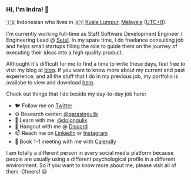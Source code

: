 ### Hi, I'm Indra! 👋

🇮🇩 Indonesian who lives in 🇲🇾 [Kuala Lumpur](https://www.dbkl.gov.my), [Malaysia](https://www.malaysia.gov.my) ([UTC+8](https://www.timeanddate.com/worldclock/malaysia/kuala-lumpur)).

I'm currently working full-time as Staff Software Development Engineer / Engineering Lead @ [Setel](http://setel.com/). In my spare time, I do freelance consulting job and helps small startups filling the role to guide them on the journey of executing their ideas into a high quality product.

Althought it's difficult for me to find a time to write these days, feel free to visit my blog at [blog](https://blog.indragunawan.com). If you want to know more about my current and past experience, and all the stuff that I do in my previous job, my portfolio is availabe to view and download [here](https://cv.indragunawan.com).

Check out things that I do beside my day-to-day job here:

- 🐦 Follow me on [Twitter](https://twitter.com/igunawandotcom)
- ⚙️ Research center: [@garasingulik](https://github.com/garasingulik)
- 🥋 Learn with me: [@dojongulik](https://github.com/dojongulik)
- 💬 Hangout with me @ [Discord](https://discord.gg/qt4Y2dhDfe)
- 📫 Reach me on [LinkedIn](https://www.linkedin.com/in/feedsbrain/) or [Instagram](https://instagram.com/indragunawandotcom)
- 📅 Book 1-1 meeting with me with [Calendly](https://calendly.com/indragunawan)

I am totally a different person in every social media platform because people are usually using a different psychological profile in a different environment. So if you want to know more about me, please visit all of them. Cheers! 😃
